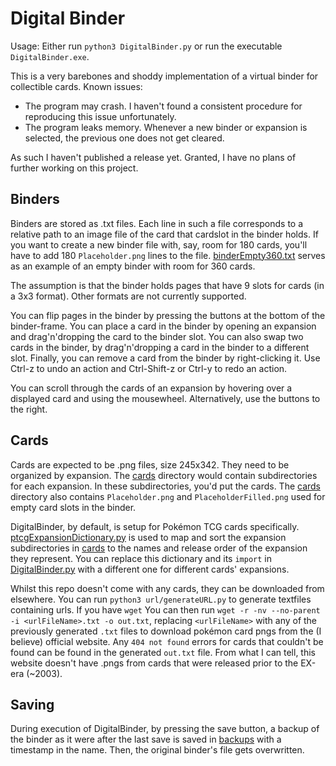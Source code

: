 # Digital Binder
Usage: Either run `python3 DigitalBinder.py` or run the executable `DigitalBinder.exe`.

This is a very barebones and shoddy implementation of a virtual binder for collectible cards. Known issues:
- The program may crash. I haven't found a consistent procedure for reproducing this issue unfortunately.
- The program leaks memory. Whenever a new binder or expansion is selected, the previous one does not get cleared.

As such I haven't published a release yet. Granted, I have no plans of further working on this project.

## Binders
Binders are stored as .txt files. Each line in such a file corresponds to a relative path to an image file of the card that cardslot in the binder holds. If you want to create a new binder file with, say, room for 180 cards, you'll have to add 180 `Placeholder.png` lines to the file. [binderEmpty360.txt](binders/binderEmpty360.txt) serves as an example of an empty binder with room for 360 cards.

The assumption is that the binder holds pages that have 9 slots for cards (in a 3x3 format). Other formats are not currently supported.

You can flip pages in the binder by pressing the buttons at the bottom of the binder-frame. You can place a card in the binder by opening an expansion and drag'n'dropping the card to the binder slot. You can also swap two cards in the binder, by drag'n'dropping a card in the binder to a different slot. Finally, you can remove a card from the binder by right-clicking it. Use Ctrl-z to undo an action and Ctrl-Shift-z or Ctrl-y to redo an action.

You can scroll through the cards of an expansion by hovering over a displayed card and using the mousewheel. Alternatively, use the buttons to the right.

## Cards
Cards are expected to be .png files, size 245x342. They need to be organized by expansion. The [cards](cards) directory would contain subdirectories for each expansion. In these subdirectories, you'd put the cards. The [cards](cards) directory also contains `Placeholder.png` and `PlaceholderFilled.png` used for empty card slots in the binder.

DigitalBinder, by default, is setup for Pokémon TCG cards specifically. [ptcgExpansionDictionary.py](ptcgExpansionDictionary.py) is used to map and sort the expansion subdirectories in [cards](cards) to the names and release order of the expansion they represent. You can replace this dictionary and its `import` in [DigitalBinder.py](DigitalBinder.py) with a different one for different cards' expansions.

Whilst this repo doesn't come with any cards, they can be downloaded from elsewhere. You can run `python3 url/generateURL.py` to generate textfiles containing urls. If you have `wget` You can then run `wget -r -nv --no-parent -i <urlFileName>.txt -o out.txt`, replacing `<urlFileName>` with any of the previously generated `.txt` files to download pokémon card pngs from the (I believe) official website. Any `404 not found` errors for cards that couldn't be found can be found in the generated `out.txt` file. From what I can tell, this website doesn't have .pngs from cards that were released prior to the EX-era (~2003).

## Saving
During execution of DigitalBinder, by pressing the save button, a backup of the binder as it were after the last save is saved in [backups](binders/backups) with a timestamp in the name. Then, the original binder's file gets overwritten.